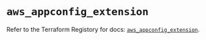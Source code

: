 # `aws_appconfig_extension`

Refer to the Terraform Registory for docs: [`aws_appconfig_extension`](https://registry.terraform.io/providers/hashicorp/aws/5.26.0/docs/resources/appconfig_extension).
